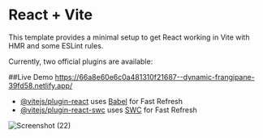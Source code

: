 # React + Vite

This template provides a minimal setup to get React working in Vite with HMR and some ESLint rules.

Currently, two official plugins are available:

  ##Live Demo https://66a8e60e6c0a481310f21687--dynamic-frangipane-39fd58.netlify.app/
- [@vitejs/plugin-react](https://github.com/vitejs/vite-plugin-react/blob/main/packages/plugin-react/README.md) uses [Babel](https://babeljs.io/) for Fast Refresh
- [@vitejs/plugin-react-swc](https://github.com/vitejs/vite-plugin-react-swc) uses [SWC](https://swc.rs/) for Fast Refresh

![Screenshot (22)](https://github.com/user-attachments/assets/f4a97ead-8ebb-4126-b8ea-62f1ac776780)
